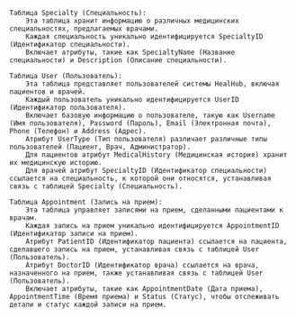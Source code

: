     Таблица Specialty (Специальность):
        Эта таблица хранит информацию о различных медицинских специальностях, предлагаемых врачами.
        Каждая специальность уникально идентифицируется SpecialtyID (Идентификатор специальности).
        Включает атрибуты, такие как SpecialtyName (Название специальности) и Description (Описание специальности).

    Таблица User (Пользователь):
        Эта таблица представляет пользователей системы HealHub, включая пациентов и врачей.
        Каждый пользователь уникально идентифицируется UserID (Идентификатор пользователя).
        Включает базовую информацию о пользователе, такую как Username (Имя пользователя), Password (Пароль), Email (Электронная почта), Phone (Телефон) и Address (Адрес).
        Атрибут UserType (Тип пользователя) различает различные типы пользователей (Пациент, Врач, Администратор).
        Для пациентов атрибут MedicalHistory (Медицинская история) хранит их медицинскую историю.
        Для врачей атрибут SpecialtyID (Идентификатор специальности) ссылается на специальность, к которой они относятся, устанавливая связь с таблицей Specialty (Специальность).

    Таблица Appointment (Запись на прием):
        Эта таблица управляет записями на прием, сделанными пациентами к врачам.
        Каждая запись на прием уникально идентифицируется AppointmentID (Идентификатор записи на прием).
        Атрибут PatientID (Идентификатор пациента) ссылается на пациента, сделавшего запись на прием, устанавливая связь с таблицей User (Пользователь).
        Атрибут DoctorID (Идентификатор врача) ссылается на врача, назначенного на прием, также устанавливая связь с таблицей User (Пользователь).
        Включает атрибуты, такие как AppointmentDate (Дата приема), AppointmentTime (Время приема) и Status (Статус), чтобы отслеживать детали и статус каждой записи на прием.
